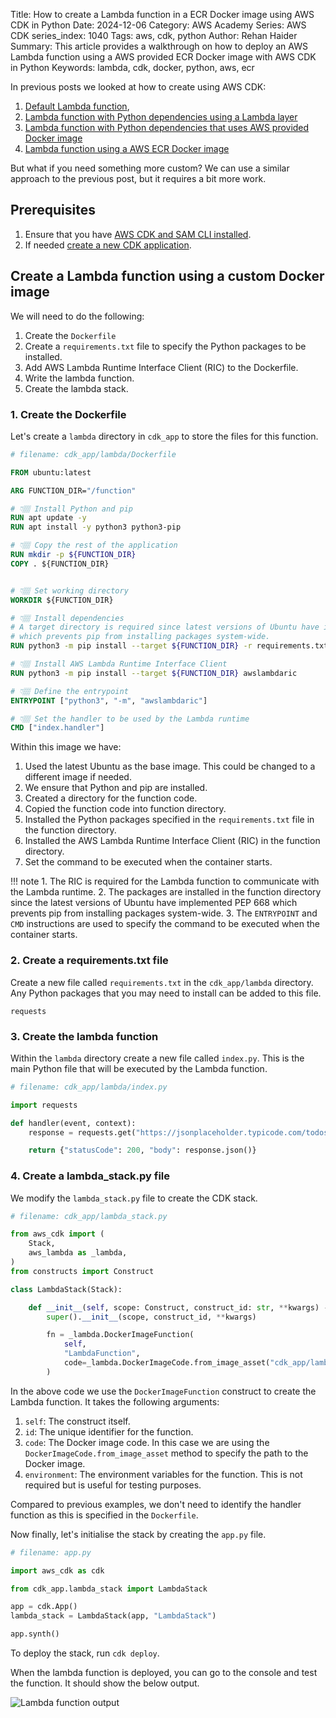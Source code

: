 Title: How to create a Lambda function in a ECR Docker image using AWS CDK in Python
Date: 2024-12-06
Category: AWS Academy
Series: AWS CDK
series_index: 1040
Tags: aws, cdk, python
Author: Rehan Haider
Summary: This article provides a walkthrough on how to deploy an AWS Lambda function using a AWS provided ECR Docker image with AWS CDK in Python
Keywords: lambda, cdk, docker, python, aws, ecr



In previous posts we looked at how to create using AWS CDK:

1. [Default Lambda function]({filename}50001000-cdk-fn-create-lambda.md), 
2. [Lambda function with Python dependencies using a Lambda layer]({filename}50001020-cdk-fn-lambda_layers.md)
3. [Lambda function with Python dependencies that uses AWS provided Docker image]({filename}50001030-cdk-fn-lambda-python-deps.md)
4. [Lambda function using a AWS ECR Docker image]({filename}50001040-cdk-fn-lambda-aws-docker.md)

But what if you need something more custom? We can use a similar approach to the previous post, but it requires a bit more work.


## Prerequisites

1. Ensure that you have [AWS CDK and SAM CLI installed]({filename}00000100-cdk-installing-cdk-sam-cli.md). 
2. If needed [create a new CDK application]({filename}50000020-cdk-new-app.md).


## Create a Lambda function using a custom Docker image

We will need to do the following:


1. Create the `Dockerfile` 
3. Create a `requirements.txt` file to specify the Python packages to be installed.
4. Add AWS Lambda Runtime Interface Client (RIC) to the Dockerfile.
5. Write the lambda function.
6. Create the lambda stack.


### 1. Create the Dockerfile

Let's create a `lambda` directory in `cdk_app` to store the files for this function.

```Dockerfile
# filename: cdk_app/lambda/Dockerfile

FROM ubuntu:latest

ARG FUNCTION_DIR="/function"

# 👇🏽 Install Python and pip
RUN apt update -y 
RUN apt install -y python3 python3-pip

# 👇🏽 Copy the rest of the application
RUN mkdir -p ${FUNCTION_DIR}
COPY . ${FUNCTION_DIR}


# 👇🏽 Set working directory
WORKDIR ${FUNCTION_DIR}

# 👇🏽 Install dependencies
# A target directory is required since latest versions of Ubuntu have implemented PEP 668 
# which prevents pip from installing packages system-wide.
RUN python3 -m pip install --target ${FUNCTION_DIR} -r requirements.txt

# 👇🏽 Install AWS Lambda Runtime Interface Client
RUN python3 -m pip install --target ${FUNCTION_DIR} awslambdaric

# 👇🏽 Define the entrypoint
ENTRYPOINT ["python3", "-m", "awslambdaric"]

# 👇🏽 Set the handler to be used by the Lambda runtime
CMD ["index.handler"]
```

Within this image we have:

1. Used the latest Ubuntu as the base image. This could be changed to a different image if needed.
2. We ensure that Python and pip are installed.
3. Created a directory for the function code.
4. Copied the function code into function directory.
5. Installed the Python packages specified in the `requirements.txt` file in the function directory. 
6. Installed the AWS Lambda Runtime Interface Client (RIC) in the function directory.
7. Set the command to be executed when the container starts.

!!! note
    1. The RIC is required for the Lambda function to communicate with the Lambda runtime.
    2. The packages are installed in the function directory since the latest versions of Ubuntu have implemented PEP 668 which prevents pip from installing packages system-wide.
    3. The `ENTRYPOINT` and `CMD` instructions are used to specify the command to be executed when the container starts.


### 2. Create a requirements.txt file

Create a new file called `requirements.txt` in the `cdk_app/lambda` directory. Any Python packages that you may need to install can be added to this file.

```
requests
```

### 3. Create the lambda function

Within the `lambda` directory create a new file called `index.py`. This is the main Python file that will be executed by the Lambda function.

```python
# filename: cdk_app/lambda/index.py

import requests

def handler(event, context):
    response = requests.get("https://jsonplaceholder.typicode.com/todos/1")

    return {"statusCode": 200, "body": response.json()}
```


### 4. Create a lambda_stack.py file

We modify the `lambda_stack.py` file to create the CDK stack.

```python
# filename: cdk_app/lambda_stack.py

from aws_cdk import (
    Stack,
    aws_lambda as _lambda,
)
from constructs import Construct

class LambdaStack(Stack):

    def __init__(self, scope: Construct, construct_id: str, **kwargs) -> None:
        super().__init__(scope, construct_id, **kwargs)

        fn = _lambda.DockerImageFunction(
            self,
            "LambdaFunction",
            code=_lambda.DockerImageCode.from_image_asset("cdk_app/lambda"),
        )
```

In the above code we use the `DockerImageFunction` construct to create the Lambda function. It takes the following arguments:

1. `self`: The construct itself.
2. `id`: The unique identifier for the function.
3. `code`: The Docker image code. In this case we are using the `DockerImageCode.from_image_asset` method to specify the path to the Docker image.
4. `environment`: The environment variables for the function. This is not required but is useful for testing purposes.

Compared to previous examples, we don't need to identify the handler function as this is specified in the `Dockerfile`.

Now finally, let's initialise the stack by creating the `app.py` file.

```python
# filename: app.py

import aws_cdk as cdk

from cdk_app.lambda_stack import LambdaStack

app = cdk.App()
lambda_stack = LambdaStack(app, "LambdaStack")

app.synth()
```

To deploy the stack, run `cdk deploy`. 

When the lambda function is deployed, you can go to the console and test the function. It should show the below output.

![Lambda function output]({static}/images/aws/50001050-01-aws-lambda-output.png)